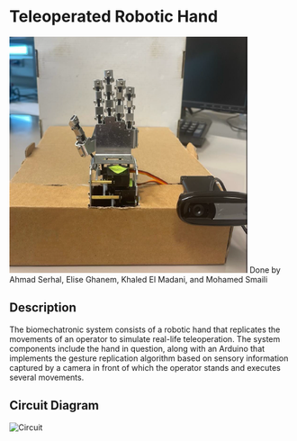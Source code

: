 # Teleoperated Robotic Hand
<img src="Front view.jpeg" alt="Hand" title="Hand">
Done by Ahmad Serhal, Elise Ghanem, Khaled El Madani, and Mohamed Smaili

## Description
The biomechatronic system consists of a robotic hand that replicates the movements of an
operator to simulate real-life teleoperation. The system components include the hand in question, 
along with an Arduino that implements the gesture replication algorithm based on sensory information 
captured by a camera in front of which the operator stands and executes several movements.

## Circuit Diagram
<img src="Circuit.PNG" alt="Circuit" title="Circuit">
